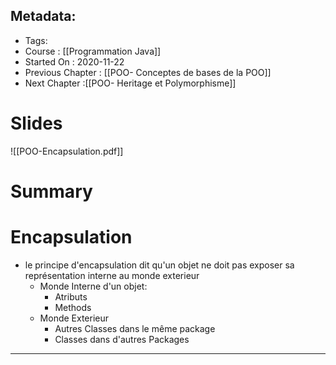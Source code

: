 ## Metadata:
* Tags: 
* Course : [[Programmation Java]]
* Started On : 2020-11-22
* Previous Chapter : [[POO- Conceptes de bases de la POO]]
* Next Chapter :[[POO- Heritage et Polymorphisme]]
# Slides
![[POO-Encapsulation.pdf]]
# Summary
# Encapsulation
* le principe d'encapsulation dit qu'un objet ne doit pas exposer sa représentation interne au monde exterieur
	* Monde Interne d'un objet: 
		* Atributs 
		* Methods
	* Monde Exterieur 
		* Autres Classes dans le même package
		* Classes dans d'autres Packages


___